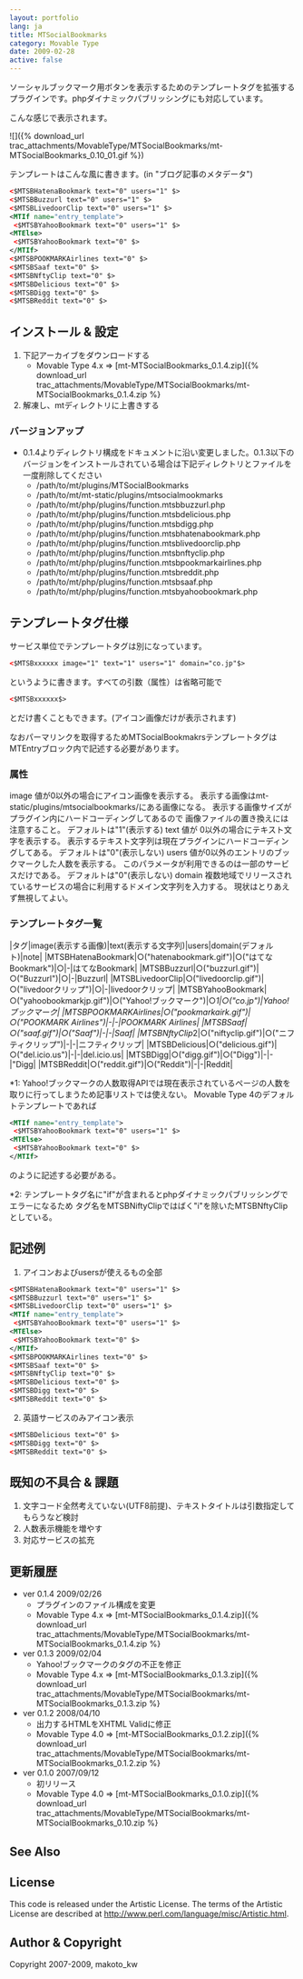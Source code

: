 ```yaml
---
layout: portfolio
lang: ja
title: MTSocialBookmarks
category: Movable Type
date: 2009-02-28
active: false
---
```


ソーシャルブックマーク用ボタンを表示するためのテンプレートタグを拡張するプラグインです。phpダイナミックパブリッシングにも対応しています。

こんな感じで表示されます。

![]({% download_url trac_attachments/MovableType/MTSocialBookmarks/mt-MTSocialBookmarks_0.10_01.gif %})

テンプレートはこんな風に書きます。(in "ブログ記事のメタデータ")

```xml
<$MTSBHatenaBookmark text="0" users="1" $>
<$MTSBBuzzurl text="0" users="1" $>
<$MTSBLivedoorClip text="0" users="1" $>
<MTIf name="entry_template">
 <$MTSBYahooBookmark text="0" users="1" $>
<MTElse>
 <$MTSBYahooBookmark text="0" $>
</MTIf>
<$MTSBPOOKMARKAirlines text="0" $>
<$MTSBSaaf text="0" $>
<$MTSBNftyClip text="0" $>
<$MTSBDelicious text="0" $>
<$MTSBDigg text="0" $>
<$MTSBReddit text="0" $>
```

## インストール & 設定

1. 下記アーカイブをダウンロードする
   * Movable Type 4.x  => [mt-MTSocialBookmarks_0.1.4.zip]({% download_url trac_attachments/MovableType/MTSocialBookmarks/mt-MTSocialBookmarks_0.1.4.zip %}
1. 解凍し、mtディレクトリに上書きする

### バージョンアップ
* 0.1.4よりディレクトリ構成をドキュメントに沿い変更しました。0.1.3以下のバージョンをインストールされている場合は下記ディレクトリとファイルを一度削除してください
  * /path/to/mt/plugins/MTSocialBookmarks
  * /path/to/mt/mt-static/plugins/mtsocialmookmarks
  * /path/to/mt/php/plugins/function.mtsbbuzzurl.php
  * /path/to/mt/php/plugins/function.mtsbdelicious.php
  * /path/to/mt/php/plugins/function.mtsbdigg.php
  * /path/to/mt/php/plugins/function.mtsbhatenabookmark.php
  * /path/to/mt/php/plugins/function.mtsblivedoorclip.php
  * /path/to/mt/php/plugins/function.mtsbnftyclip.php
  * /path/to/mt/php/plugins/function.mtsbpookmarkairlines.php
  * /path/to/mt/php/plugins/function.mtsbreddit.php
  * /path/to/mt/php/plugins/function.mtsbsaaf.php
  * /path/to/mt/php/plugins/function.mtsbyahoobookmark.php


## テンプレートタグ仕様

サービス単位でテンプレートタグは別になっています。
```xml
<$MTSBxxxxxx image="1" text="1" users="1" domain="co.jp"$>
```
というように書きます。すべての引数（属性）は省略可能で
```xml
<$MTSBxxxxxx$>
```
とだけ書くこともできます。(アイコン画像だけが表示されます)

なおパーマリンクを取得するためMTSocialBookmakrsテンプレートタグはMTEntryブロック内で記述する必要があります。

### 属性
image
  値が0以外の場合にアイコン画像を表示する。
  表示する画像はmt-static/plugins/mtsocialbookmarks/にある画像になる。
  表示する画像サイズがプラグイン内にハードコーディングしてあるので
  画像ファイルの置き換えには注意すること。
  デフォルトは"1"(表示する)
text
  値が 0以外の場合にテキスト文字を表示する。
  表示するテキスト文字列は現在プラグインにハードコーディングしてある。
  デフォルトは"0"(表示しない)
users
  値が0以外のエントリのブックマークした人数を表示する。
  このパラメータが利用できるのは一部のサービスだけである。
  デフォルトは"0"(表示しない)
domain
  複数地域でリリースされているサービスの場合に利用するドメイン文字列を入力する。
  現状はとりあえず無視してよい。


### テンプレートタグ一覧

|タグ|image(表示する画像)|text(表示する文字列)|users|domain(デフォルト)|note|
|MTSBHatenaBookmark|○("hatenabookmark.gif")|○("はてなBookmark")|○|-|はてなBookmark|
|MTSBBuzzurl|○("buzzurl.gif")|○("Buzzurl")|○|-|Buzzurl|
|MTSBLivedoorClip|○("livedoorclip.gif")|○("livedoorクリップ")|○|-|livedoorクリップ|
|MTSBYahooBookmark|○("yahoobookmarkjp.gif")|○("Yahoo!ブックマーク")|○*1|○("co.jp")|Yahoo!ブックマーク|
|MTSBPOOKMARKAirlines|○("pookmarkairk.gif")|○("POOKMARK Airlines")|-|-|POOKMARK Airlines|
|MTSBSaaf|○("saaf.gif")|○("Saaf")|-|-|Saaf|
|MTSBNftyClip*2|○("niftyclip.gif")|○("ニフティクリップ")|-|-|ニフティクリップ|
|MTSBDelicious|○("delicious.gif")|○("del.icio.us")|-|-|del.icio.us|
|MTSBDigg|○("digg.gif")|○("Digg")|-|-|"Digg|
|MTSBReddit|○("reddit.gif")|○("Reddit")|-|-|Reddit|

*1: Yahoo!ブックマークの人数取得APIでは現在表示されているページの人数を取りに行ってしまうため記事リストでは使えない。
Movable Type 4のデフォルトテンプレートであれば
```xml
<MTIf name="entry_template">
 <$MTSBYahooBookmark text="0" users="1" $>
<MTElse>
 <$MTSBYahooBookmark text="0" $>
</MTIf>
```
のように記述する必要がある。

*2: テンプレートタグ名に"if"が含まれるとphpダイナミックパブリッシングでエラーになるため
タグ名をMTSBNiftyClipではばく"i"を除いたMTSBNftyClipとしている。

## 記述例

1) アイコンおよびusersが使えるもの全部

```xml
<$MTSBHatenaBookmark text="0" users="1" $>
<$MTSBBuzzurl text="0" users="1" $>
<$MTSBLivedoorClip text="0" users="1" $>
<MTIf name="entry_template">
 <$MTSBYahooBookmark text="0" users="1" $>
<MTElse>
 <$MTSBYahooBookmark text="0" $>
</MTIf>
<$MTSBPOOKMARKAirlines text="0" $>
<$MTSBSaaf text="0" $>
<$MTSBNftyClip text="0" $>
<$MTSBDelicious text="0" $>
<$MTSBDigg text="0" $>
<$MTSBReddit text="0" $>
```

2) 英語サービスのみアイコン表示

```xml
<$MTSBDelicious text="0" $>
<$MTSBDigg text="0" $>
<$MTSBReddit text="0" $>
```

## 既知の不具合 & 課題

1. 文字コード全然考えていない(UTF8前提)、テキストタイトルは引数指定してもらうなど検討
1. 人数表示機能を増やす
1. 対応サービスの拡充

## 更新履歴
* ver 0.1.4 2009/02/26
  * プラグインのファイル構成を変更
   * Movable Type 4.x  => [mt-MTSocialBookmarks_0.1.4.zip]({% download_url trac_attachments/MovableType/MTSocialBookmarks/mt-MTSocialBookmarks_0.1.4.zip %}
* ver 0.1.3 2009/02/04
  * Yahoo!ブックマークのタグの不正を修正
   * Movable Type 4.x  => [mt-MTSocialBookmarks_0.1.3.zip]({% download_url trac_attachments/MovableType/MTSocialBookmarks/mt-MTSocialBookmarks_0.1.3.zip %}
* ver 0.1.2 2008/04/10
  * 出力するHTMLをXHTML Validに修正
   * Movable Type 4.0  => [mt-MTSocialBookmarks_0.1.2.zip]({% download_url trac_attachments/MovableType/MTSocialBookmarks/mt-MTSocialBookmarks_0.1.2.zip %}
* ver 0.1.0 2007/09/12
  * 初リリース
   * Movable Type 4.0  => [mt-MTSocialBookmarks_0.1.0.zip]({% download_url trac_attachments/MovableType/MTSocialBookmarks/mt-MTSocialBookmarks_0.10.zip %}

## See Also

## License
This code is released under the Artistic License. The terms of the Artistic License are described at http://www.perl.com/language/misc/Artistic.html. 

## Author & Copyright

Copyright 2007-2009, makoto_kw 

